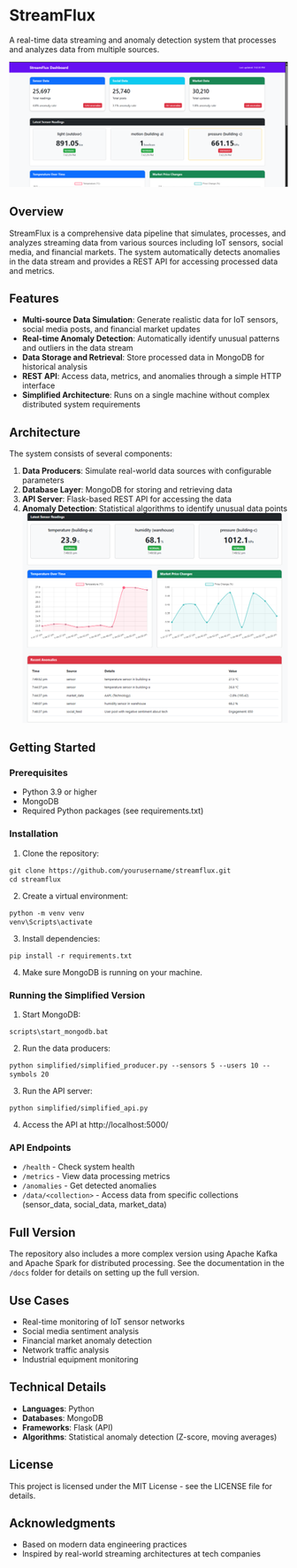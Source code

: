 # StreamFlux

A real-time data streaming and anomaly detection system that processes and analyzes data from multiple sources.

![StreamFlux Dashboard](Dashboard1.png)

## Overview

StreamFlux is a comprehensive data pipeline that simulates, processes, and analyzes streaming data from various sources including IoT sensors, social media, and financial markets. The system automatically detects anomalies in the data stream and provides a REST API for accessing processed data and metrics.

## Features

- **Multi-source Data Simulation**: Generate realistic data for IoT sensors, social media posts, and financial market updates
- **Real-time Anomaly Detection**: Automatically identify unusual patterns and outliers in the data stream
- **Data Storage and Retrieval**: Store processed data in MongoDB for historical analysis
- **REST API**: Access data, metrics, and anomalies through a simple HTTP interface
- **Simplified Architecture**: Runs on a single machine without complex distributed system requirements

## Architecture

The system consists of several components:

1. **Data Producers**: Simulate real-world data sources with configurable parameters
2. **Database Layer**: MongoDB for storing and retrieving data
3. **API Server**: Flask-based REST API for accessing the data
4. **Anomaly Detection**: Statistical algorithms to identify unusual data points
![StreamFlux Dashboard](image.png)
## Getting Started

### Prerequisites

- Python 3.9 or higher
- MongoDB
- Required Python packages (see requirements.txt)

### Installation

1. Clone the repository:
```
git clone https://github.com/yourusername/streamflux.git
cd streamflux
```

2. Create a virtual environment:
```
python -m venv venv
venv\Scripts\activate
```

3. Install dependencies:
```
pip install -r requirements.txt
```

4. Make sure MongoDB is running on your machine.

### Running the Simplified Version

1. Start MongoDB:
```
scripts\start_mongodb.bat
```

2. Run the data producers:
```
python simplified/simplified_producer.py --sensors 5 --users 10 --symbols 20
```

3. Run the API server:
```
python simplified/simplified_api.py
```

4. Access the API at http://localhost:5000/

### API Endpoints

- `/health` - Check system health
- `/metrics` - View data processing metrics
- `/anomalies` - Get detected anomalies
- `/data/<collection>` - Access data from specific collections (sensor_data, social_data, market_data)

## Full Version

The repository also includes a more complex version using Apache Kafka and Apache Spark for distributed processing. See the documentation in the `/docs` folder for details on setting up the full version.

## Use Cases

- Real-time monitoring of IoT sensor networks
- Social media sentiment analysis
- Financial market anomaly detection
- Network traffic analysis
- Industrial equipment monitoring

## Technical Details

- **Languages**: Python
- **Databases**: MongoDB
- **Frameworks**: Flask (API)
- **Algorithms**: Statistical anomaly detection (Z-score, moving averages)

## License

This project is licensed under the MIT License - see the LICENSE file for details.

## Acknowledgments

- Based on modern data engineering practices
- Inspired by real-world streaming architectures at tech companies